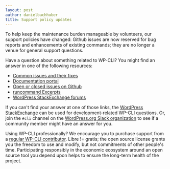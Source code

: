 ```yaml
---
layout: post
author: danielbachhuber
title: Support policy updates
---
```


To help keep the maintenance burden manageable by volunteers, our support policies have changed: Github issues are now reserved for bug reports and enhancements of existing commands; they are no longer a venue for general support questions.

Have a question about something related to WP-CLI? You might find an answer in one of the following resources:

- [Common issues and their fixes](https://wp-cli.org/docs/common-issues/)
- [Documentation portal](https://wp-cli.org/docs/)
- [Open or closed issues on Github](https://github.com/wp-cli/wp-cli/issues?utf8=%E2%9C%93&q=is%3Aissue)
- [runcommand Excerpts](https://runcommand.io/excerpts/)
- [WordPress StackExchange forums](http://wordpress.stackexchange.com/questions/tagged/wp-cli)

If you can't find your answer at one of those links, the [WordPress StackExchange](http://wordpress.stackexchange.com/) can be used for development-related WP-CLI questions. Or, join the `#cli` channel on the [WordPress.org Slack organization](https://make.wordpress.org/chat/) to see if a community member might have an answer for you.

Using WP-CLI professionally? We encourage you to purchase support from a [regular WP-CLI contributor](https://github.com/wp-cli/wp-cli/graphs/contributors). Libre != gratis; the open source license grants you the freedom to use and modify, but not commitments of other people's time. Participating responsibly in the economic ecosystem around an open source tool you depend upon helps to ensure the long-term health of the project.
